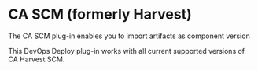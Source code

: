 
# CA SCM (formerly Harvest)


The CA SCM plug-in enables you to import artifacts as component version

This DevOps Deploy plug-in works with all current supported versions of CA Harvest SCM.

